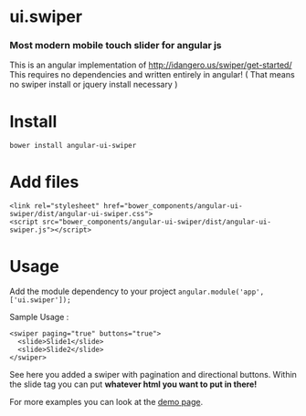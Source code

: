 # ui.swiper
### Most modern mobile touch slider for angular js

This is an angular implementation of http://idangero.us/swiper/get-started/
This requires no dependencies and written entirely in angular! ( That means no swiper install or jquery install necessary )

# Install

`bower install angular-ui-swiper`

# Add files

```
<link rel="stylesheet" href="bower_components/angular-ui-swiper/dist/angular-ui-swiper.css">
<script src="bower_components/angular-ui-swiper/dist/angular-ui-swiper.js"></script>
```

# Usage
Add the module dependency to your project
`angular.module('app', ['ui.swiper']);`

Sample Usage :
```
<swiper paging="true" buttons="true">
  <slide>Slide1</slide>
  <slide>Slide2</slide>
</swiper>
```
See here you added a swiper with pagination and directional buttons.
Within the slide tag you can put **whatever html you want to put in there!**

For more examples you can look at the [demo page](http://nebulr.github.io/ui-swiper).
